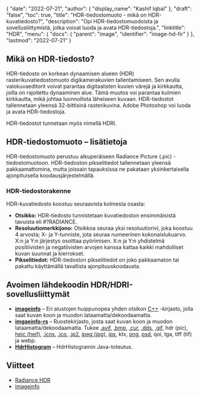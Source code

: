{
  "date": "2022-07-21",
  "author": {
    "display_name": "Kashif Iqbal"
},
  "draft": "false",
  "toc": true,
  "title": "HDR-tiedostomuoto - mikä on HDR-kuvatiedosto?",
  "description": "Opi HDR-tiedostomuodoista ja sovellusliittymistä, jotka voivat luoda ja avata HDR-tiedostoja.",
  "linktitle": "HDR",
  "menu": {
    "docs": {
      "parent": "image",
      "identifier": "image-hd-fir"
}
},
  "lastmod": "2022-07-21"
}

## Mikä on HDR-tiedosto?

HDR-tiedosto on korkean dynaamisen alueen (HDR) rasterikuvatiedostomuoto digikamerakuvien tallentamiseen. Sen avulla valokuvaeditorit voivat parantaa digitaalisten kuvien värejä ja kirkkautta, joilla on rajoitettu dynaaminen alue. Tämä muutos voi parantaa kulmien kirkkautta, mikä johtaa luonnollista läheiseen kuvaan. HDR-tiedostot tallennetaan yleensä 32-bittisinä rasterikuvina. Adobe Photoshop voi luoda ja avata HDR-tiedostoja.

HDR-tiedostot tunnetaan myös nimellä HDRI.

## HDR-tiedostomuoto – lisätietoja

HDR-tiedostomuoto perustuu alkuperäiseen Radiance Picture (.pic) -tiedostomuotoon. HDR-tiedoston pikselitiedot tallennetaan yleensä pakkaamattomina, mutta joissain tapauksissa ne pakataan yksinkertaisella ajonpituisella koodausjärjestelmällä.

### HDR-tiedostorakenne

HDR-kuvatiedosto koostuu seuraavista kolmesta osasta:

 * **Otsikko:** HDR-tiedosto tunnistetaan kuvatiedoston ensimmäisistä tavuista eli #?RADIANCE.
 * **Resoluutiomerkkijono:** Otsikkoa seuraa yksi resoluutiorivi, joka koostuu 4 arvosta; X- ja Y-tunniste, jota seuraa numeerinen kokonaislukuarvo. X:n ja Y:n järjestys osoittaa pyörimisen. X:n ja Y:n yhdistelmä positiivisten ja negatiivisten arvojen kanssa kattaa kaikki mahdolliset kuvan suunnat ja kierrokset.
 * **Pikselitiedot:** HDR-tiedoston pikselitiedot on joko pakkaamaton tai pakattu käyttämällä tavallista ajonpituuskoodausta.

## Avoimen lähdekoodin HDR/HDRI-sovellusliittymät

 * **[imageinfo](https://github.com/xiaozhuai/imageinfo)** – Eri alustojen huippunopea yhden otsikon [C++](/programming/cpp/) -kirjasto, jolla saat kuvan koon ja muodon lataamatta/dekoodaamatta.
 * **[imgaeinfo-rs](https://github.com/xiaozhuai/imageinfo-rs)** – Ruostekirjasto, josta saat kuvan koon ja muodon lataamatta/dekoodaamatta. Tukee [.avif](/image/avif/), [.bmp](/image/bmp/), [.cur](/image/cur/), [.dds](/image/dds/), [ .gif](/image/gif/), hdr (pic), [heic (heif)](/image/heic/), [.icns](/image/icns/), [.ico](/image/ico/), [.jp2](/image/jp2/), [jpeg (jpg)](/image/jpeg/), [jpx](/image/jpx/), ktx, [png](/image/png/), [psd](/image/psd/), qoi, tga, tiff (tif) ja webp.
 * **[HdrHistogram](https://github.com/HdrHistogram/HdrHistogram)** – HdrHistogramin Java-toteutus.

## Viitteet

 * [Radiance HDR](http://paulbourke.net/dataformats/pic/)
 * [imageinfo](https://github.com/xiaozhuai/imageinfo)

